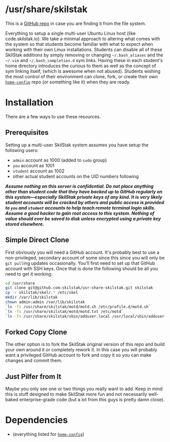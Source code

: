 # /usr/share/skilstak

This is a [GitHub repo][] in case you are finding it from the file system.

Everything to setup a single multi-user Ubuntu Linux host (like
code.skilstak.io). We take a minimal approach to altering what comes
with the system so that students become familiar with what to expect
when working with their own Linux installations. Students can disable
all of these SkilStak additions by simply removing or changing
`~/.bash_aliases` and the `~/.vim` and `~/.bash_completion.d` sym
links. Having these in each student's home directory introduces the
curious to them as well as the concept of sym linking itself, (which
is awesome when not abused). Students wishing the most control of
their environment can clone, fork, or create their own
[`home-config`][config] repo (or something like it) when they are
ready.

# Installation

There are a few ways to use these resources.

## Prerequisites

Setting up a multi-user SkilStak system assumes you have setup the
following users:

* `admin` account as 1000 (added to `sudo` group)
* `you` account as 1001
* `student` account as 1002
* other actual student accounts on the UID numbers following

***Assume nothing on this server is confidential. Do not place
anything other than student code that they have backed up to GitHub
regularly on this system&mdash;especially SkilStak private keys of
any kind. It is very likely student accounts will be cracked by
others and public access is provided to `you` and `student` accounts
to help teach remote terminal login skills. Assume a good hacker
to gain root access to this system. Nothing of value should ever
be saved to disk unless encrypted using a private key stored
elsewhere.***

## Simple Direct Clone

First obviously you will need a GitHub account. It's probably best
to use a non-privileged, secondary account of some since this since
you will only be `git pull`ing updates occasionally. You'll first
need to set up that GitHub account with SSH keys. Once that is done the
following should be all you need to get it working:

```sh
cd /usr/share
git clone git@github.com:skilstak/usr-share-skilstak.git skilstak
cp -r skilstak/skel/.* /etc/skel
mkdir /var/lib/skilstak
chown admin:admin /var/lib/skilstak
`ln -fs /usr/share/skilstak/motd/motd.sh /etc/profile.d/motd.sh`
`ln -fs /usr/share/skilstak/motd/motd.txt /etc/motd`
`ln -fs /usr/share/skilstak/sbin/adduser.local /usr/local/sbin/adduser.local`
```

## Forked Copy Clone

The other option is to fork the SkilStak original version of this
repo and build your own around it or completely rework it. In this case
you will probably want a privileged GitHub account to fork and copy it so
you can make changes and commit them.

## Just Pilfer from It

Maybe you only see one or two things you really want to add. Keep in mind
this is stuff designed to make SkilStak more fun and not necessarily
well-baked enterprise-grade code (but a lot from this guys is pretty damn
close).

# Dependencies

* (everything listed for [`home-config`][config])

[config]: http://github.com/skilstak/home-config
[GitHub repo]: http://github.com/skilstak/usr-share-skilstak
